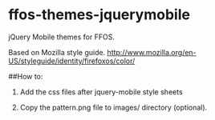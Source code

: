 ffos-themes-jquerymobile
========================

jQuery Mobile themes for FFOS.

Based on Mozilla style guide. http://www.mozilla.org/en-US/styleguide/identity/firefoxos/color/

##How to:

1. Add the css files after jquery-mobile style sheets

<link rel="stylesheet" type="text/css" href="css/theme-grey.css">
<link rel="stylesheet" type="text/css" href="css/theme-blue.css">
<link rel="stylesheet" type="text/css" href="css/theme-orange.css">

2. Copy the pattern.png file to images/ directory (optional).
